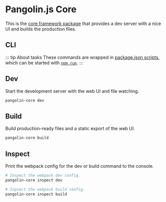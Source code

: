 # Pangolin.js Core

This is the [core framework package](https://github.com/pangolinjs/core) that provides a dev server with a nice UI and builds the production files.

## CLI

::: tip About tasks
These commands are wrapped in [package.json scripts](usage#tasks), which can be started with [`npm run`](https://docs.npmjs.com/cli/run-script).
:::

## Dev

Start the development server with the web UI and file watching.

```bash
pangolin-core dev
```

## Build

Build production-ready files and a static export of the web UI.

```bash
pangolin-core build
```

## Inspect

Print the webpack config for the dev or build command to the console.

```bash
# Inspect the webpack dev config.
pangolin-core inspect dev

# Inpsect the webpack build config.
pangolin-core inspect build
```
